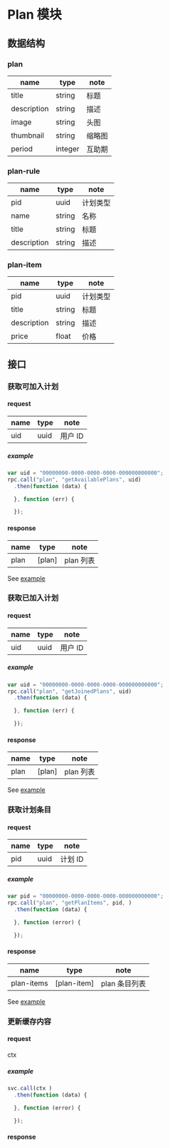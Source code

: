 # Plan 模块

## 数据结构

### plan

|name|type|note|
|----|----|----|
|title|string|标题|
|description|string|描述|
|image|string|头图|
|thumbnail|string|缩略图|
|period|integer|互助期|


### plan-rule

|name|type|note|
|----|----|----|
|pid|uuid|计划类型|
|name|string|名称|
|title|string|标题|
|description|string|描述|

### plan-item

|name|type|note|
|----|----|----|
|pid|uuid|计划类型|
|title|string|标题|
|description|string|描述|
|price|float|价格|
## 接口

### 获取可加入计划

#### request

|name|type|note|
|----|----|----|
|uid|uuid|用户 ID|

##### example

```javascript
var uid = "00000000-0000-0000-0000-000000000000";
rpc.call("plan", "getAvailablePlans", uid)
  .then(function (data) {

  }, function (err) {

  });
```

#### response

|name|type|note|
|----|----|----|
|plan|[plan]|plan 列表|

See [example](../data/plan/getAvailablePlans.json)

### 获取已加入计划

#### request

|name|type|note|
|----|----|----|
|uid|uuid|用户 ID|

##### example

```javascript
var uid = "00000000-0000-0000-0000-000000000000";
rpc.call("plan", "getJoinedPlans", uid)
  .then(function (data) {

  }, function (err) {

  });
```

#### response

|name|type|note|
|----|----|----|
|plan|[plan]|plan 列表|

See [example](../data/plan/getJoinedPlans.json)

### 获取计划条目

#### request

|name|type|note|
|----|----|----|
|pid|uuid|计划 ID|

##### example

```javascript
var pid = "00000000-0000-0000-0000-000000000000";
rpc.call("plan", "getPlanItems", pid, )
  .then(function (data) {

  }, function (error) {

  });
```

#### response

|name|type|note|
|----|----|----|
|plan-items|[plan-item]|plan 条目列表|

See [example](../data/plan/getPlanItems.json)


### 更新缓存内容

#### request

ctx

##### example

```javascript
svc.call(ctx )
  .then(function (data) {

  }, function (error) {

  });
```

#### response



